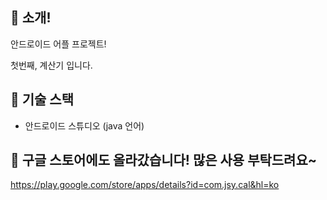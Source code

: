 ## 🧮 소개!   
안드로이드 어플 프로젝트!    
   
첫번째, 계산기 입니다.   
     
## 🧮 기술 스택    
 - 안드로이드 스튜디오 (java 언어)
  
## 🛒 구글 스토어에도 올라갔습니다! 많은 사용 부탁드려요~       
https://play.google.com/store/apps/details?id=com.jsy.cal&hl=ko


